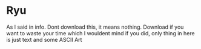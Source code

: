 # Ryu
As I said in info. Dont download this, it means nothing. 
Download if you want to waste your time
which I wouldent mind if you did,
only thing in here is just text and some ASCII Art
